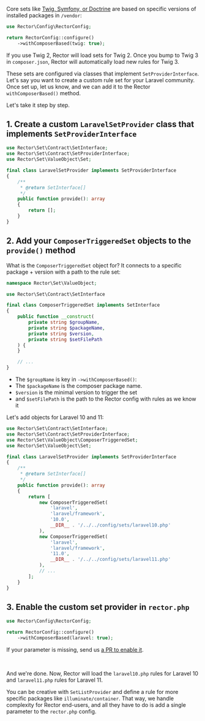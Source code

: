 Core sets like [Twig, Symfony, or Doctrine](/documentation/composer-based-sets) are based on specific versions of installed packages in `/vendor`:

```php
use Rector\Config\RectorConfig;

return RectorConfig::configure()
    ->withComposerBased(twig: true);
```

If you use Twig 2, Rector will load sets for Twig 2. Once you bump to Twig 3 in `composer.json`, Rector will automatically load new rules for Twig 3.

These sets are configured via classes that implement `SetProviderInterface`. Let's say you want to create a custom rule set for your Laravel community. Once set up, let us know, and we can add it to the Rector `withComposerBased()` method.

Let's take it step by step.


## 1. Create a custom `LaravelSetProvider` class that implements `SetProviderInterface`

```php
use Rector\Set\Contract\SetInterface;
use Rector\Set\Contract\SetProviderInterface;
use Rector\Set\ValueObject\Set;

final class LaravelSetProvider implements SetProviderInterface
{
    /**
     * @return SetInterface[]
     */
    public function provide(): array
    {
        return [];
    }
}
```

## 2. Add your `ComposerTriggeredSet` objects to the `provide()` method

What is the `ComposerTriggeredSet` object for? It connects to a specific package + version with a path to the rule set:

```php
namespace Rector\Set\ValueObject;

use Rector\Set\Contract\SetInterface

final class ComposerTriggeredSet implements SetInterface
{
    public function __construct(
        private string $groupName,
        private string $packageName,
        private string $version,
        private string $setFilePath
    ) {
    }

    // ...
}
```

* The `$groupName` is key in `->withComposerBased()`:
* The `$packageName` is the composer package name.
* `$version` is the minimal version to trigger the set
* and `$setFilePath` is the path to the Rector config with rules as we know it

Let's add objects for Laravel 10 and 11:

```php
use Rector\Set\Contract\SetInterface;
use Rector\Set\Contract\SetProviderInterface;
use Rector\Set\ValueObject\ComposerTriggeredSet;
use Rector\Set\ValueObject\Set;

final class LaravelSetProvider implements SetProviderInterface
{
    /**
     * @return SetInterface[]
     */
    public function provide(): array
    {
        return [
            new ComposerTriggeredSet(
                'laravel',
                'laravel/framework',
                '10.0',
                __DIR__ . '/../../config/sets/laravel10.php'
            ),
            new ComposerTriggeredSet(
                'laravel',
                'laravel/framework',
                '11.0',
                __DIR__ . '/../../config/sets/laravel11.php'
            ),
            // ...
        ];
    }
}
```

## 3. Enable the custom set provider in `rector.php`

```php
use Rector\Config\RectorConfig;

return RectorConfig::configure()
    ->withComposerBased(laravel: true);
```

If your parameter is missing, send us [a PR to enable it](https://github.com/rectorphp/rector-src/blob/main/src/Config/RectorConfig.php).

<br>

And we're done. Now, Rector will load the `laravel10.php` rules for Laravel 10 and `laravel11.php` rules for Laravel 11.

You can be creative with `SetListProvider` and define a rule for more specific packages like `illuminate/container`. That way, we handle complexity for Rector end-users, and all they have to do is add a single parameter to the `rector.php` config.
